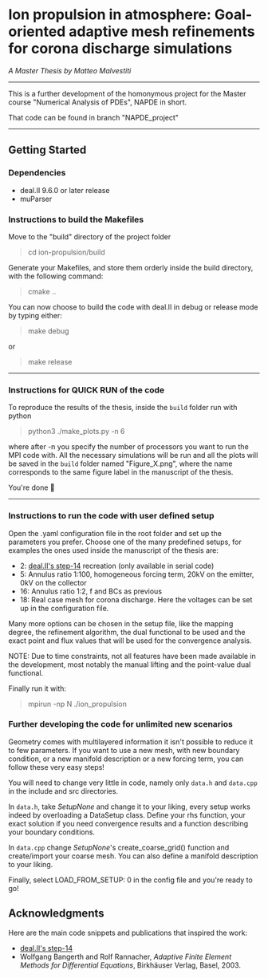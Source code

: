# Ion propulsion in atmosphere: Goal-oriented adaptive mesh refinements for corona discharge simulations

*A Master Thesis by Matteo Malvestiti*

---
This is a further development of the homonymous project for the Master course "Numerical Analysis of PDEs", NAPDE in short.

That code can be found in branch "NAPDE_project"

---

## Getting Started

### Dependencies
- deal.II 9.6.0 or later release
- muParser

### Instructions to build the Makefiles

Move to the "build" directory of the project folder
> cd ion-propulsion/build

Generate your Makefiles, and store them orderly inside the build directory, with the following command:
> cmake ..

You can now choose to build the code with deal.II in debug or release mode by typing either:
> make debug

or

> make release

---
### Instructions for QUICK RUN of the code
To reproduce the results of the thesis, inside the `build` folder run with python 
> python3 ./make_plots.py -n 6

where after -n you specify the number of processors you want to run the MPI code with.
All the necessary simulations will be run and all the plots will be saved in the `build` folder named "Figure_X.png", 
where the name corresponds to the same figure label in the manuscript of the thesis.

You're done 🎉

---

### Instructions to run the code with user defined setup

Open the .yaml configuration file in the root folder and set up the parameters you prefer.
Choose one of the many predefined setups, for examples the ones used inside the manuscript of the thesis are:
- 2: [deal.II's step-14](https://www.dealii.org/current/doxygen/deal.II/step_14.html) recreation (only available in serial code)
- 5: Annulus ratio 1:100, homogeneous forcing term, 20kV on the emitter, 0kV on the collector
- 16: Annulus ratio 1:2, f and BCs as previous
- 18: Real case mesh for corona discharge. Here the voltages can be set up in the configuration file.

Many more options can be chosen in the setup file, like the mapping degree, the refinement algorithm, the dual functional 
to be used and the exact point and flux values that will be used for the convergence analysis.

NOTE: Due to time constraints, not all features have been made available in the development, most notably the manual lifting and the point-value dual functional.

Finally run it with:
> mpirun -np N ./ion_propulsion

### Further developing the code for unlimited new scenarios 

Geometry comes with multilayered information it isn't possible to reduce it to few parameters.
If you want to use a new mesh, with new boundary condition, or a new manifold description or a new forcing term, you can follow these very easy steps!

You will need to change very little in code, namely only `data.h` and `data.cpp` in the include and src directories.

In `data.h`, take *SetupNone* and change it to your liking, every setup works indeed by overloading a DataSetup class.
Define your rhs function, your exact solution if you need convergence results and a function describing your boundary conditions.

In `data.cpp` change *SetupNone*'s create_coarse_grid() function and create/import your coarse mesh. You can also define a manifold description to your liking.

Finally, select LOAD_FROM_SETUP: 0 in the config file and you're ready to go!


## Acknowledgments
Here are the main code snippets and publications that inspired the work:
- [deal.II's step-14](https://www.dealii.org/current/doxygen/deal.II/step_14.html)
- Wolfgang Bangerth and Rolf Rannacher, *Adaptive Finite Element Methods for Differential Equations*, Birkhäuser Verlag, Basel, 2003.